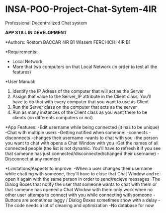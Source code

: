 # INSA-POO-Project-Chat-Sytem-4IR
Professional Decentralized Chat system

**APP STILL IN DEVELOPMENT**

*Authors:
Rostom BACCAR 4IR B1
Wissem FERCHICHI 4IR B1

*Requirements:
- Local Network
- More that two computers on that Local Network (in order to test all the features)

*User Manual:
1. Identify the IP Adress of the computer that will act as the Server
2. Assign that value to the Server_IP attribute in the Client class. You'll have to do that with every computer that you want to use as Client
3. Run the Server class on the computer that acts as the server
4. Run as many instances of the Client class as you want there to be clients (on differents computers or not)

*App Features:
-Edit username while being connected (it has to be unique)
-Chat with multiple users
-Getting notified when someone:
  -connects
  -disconnects
  -changes their username
  -wants to chat with you
  -the person you want to chat with opens a Chat Window with you
-Get the names of all connected people (the list is not dynamic. You'll have to refresh it if you see that someone has just connected/disconnected/changed their username)
-Disconnect at any moment

*Limitations/Aspects to improve:
-When a user changes their username while chatting with someone, they'll have to close that Chat Window and re-open it again with the same person in order to send/recieve messages 
-The Dialog Boxes that notify the user that someone wants to chat with them or that someone has opened a Chat Window with them only work when no other user attemps to connect with you while connecting with someone
-Buttons are sometimes laggy / Dialog Boxes sometimes show with a delay
-The code needs a lot of cleaning and optimization
-No database for now


